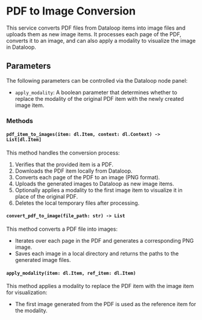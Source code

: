 # PDF to Image Conversion

This service converts PDF files from Dataloop items into image files and uploads them as new image items.
It processes each page of the PDF, converts it to an image, and can also apply a modality to visualize the image in
Dataloop.

## Parameters

The following parameters can be controlled via the Dataloop node panel:

- `apply_modality`: A boolean parameter that determines whether to replace the modality of the original PDF item with
  the newly created image item.

### Methods

#### `pdf_item_to_images(item: dl.Item, context: dl.Context) -> List[dl.Item]`

This method handles the conversion process:

1. Verifies that the provided item is a PDF.
2. Downloads the PDF item locally from Dataloop.
3. Converts each page of the PDF to an image (PNG format).
4. Uploads the generated images to Dataloop as new image items.
5. Optionally applies a modality to the first image item to visualize it in place of the original PDF.
6. Deletes the local temporary files after processing.

#### `convert_pdf_to_image(file_path: str) -> List`

This method converts a PDF file into images:

- Iterates over each page in the PDF and generates a corresponding PNG image.
- Saves each image in a local directory and returns the paths to the generated image files.

#### `apply_modality(item: dl.Item, ref_item: dl.Item)`

This method applies a modality to replace the PDF item with the image item for visualization:

- The first image generated from the PDF is used as the reference item for the modality.


